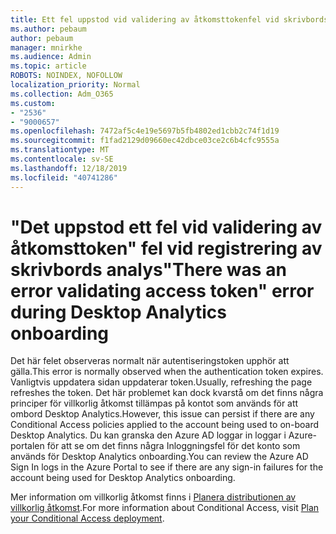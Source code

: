 ```yaml
---
title: Ett fel uppstod vid validering av åtkomsttokenfel vid skrivbords analys vid ombordstigning
ms.author: pebaum
author: pebaum
manager: mnirkhe
ms.audience: Admin
ms.topic: article
ROBOTS: NOINDEX, NOFOLLOW
localization_priority: Normal
ms.collection: Adm_O365
ms.custom:
- "2536"
- "9000657"
ms.openlocfilehash: 7472af5c4e19e5697b5fb4802ed1cbb2c74f1d19
ms.sourcegitcommit: f1fad2129d09660ec42dbce03ce2c6b4cfc9555a
ms.translationtype: MT
ms.contentlocale: sv-SE
ms.lasthandoff: 12/18/2019
ms.locfileid: "40741286"
---
```

# <a name="there-was-an-error-validating-access-token-error-during-desktop-analytics-onboarding"></a><span data-ttu-id="62974-102">"Det uppstod ett fel vid validering av åtkomsttoken" fel vid registrering av skrivbords analys</span><span class="sxs-lookup"><span data-stu-id="62974-102">"There was an error validating access token" error during Desktop Analytics onboarding</span></span>

<span data-ttu-id="62974-103">Det här felet observeras normalt när autentiseringstoken upphör att gälla.</span><span class="sxs-lookup"><span data-stu-id="62974-103">This error is normally observed when the authentication token expires.</span></span> <span data-ttu-id="62974-104">Vanligtvis uppdatera sidan uppdaterar token.</span><span class="sxs-lookup"><span data-stu-id="62974-104">Usually, refreshing the page refreshes the token.</span></span> <span data-ttu-id="62974-105">Det här problemet kan dock kvarstå om det finns några principer för villkorlig åtkomst tillämpas på kontot som används för att ombord Desktop Analytics.</span><span class="sxs-lookup"><span data-stu-id="62974-105">However, this issue can persist if there are any Conditional Access policies applied to the account being used to on-board Desktop Analytics.</span></span> <span data-ttu-id="62974-106">Du kan granska den Azure AD loggar in loggar i Azure-portalen för att se om det finns några Inloggningsfel för det konto som används för Desktop Analytics onboarding.</span><span class="sxs-lookup"><span data-stu-id="62974-106">You can review the Azure AD Sign In logs in the Azure Portal to see if there are any sign-in failures for the account being used for Desktop Analytics onboarding.</span></span>

<span data-ttu-id="62974-107">Mer information om villkorlig åtkomst finns i [Planera distributionen av villkorlig åtkomst](https://docs.microsoft.com/azure/active-directory/conditional-access/plan-conditional-access).</span><span class="sxs-lookup"><span data-stu-id="62974-107">For more information about Conditional Access, visit [Plan your Conditional Access deployment](https://docs.microsoft.com/azure/active-directory/conditional-access/plan-conditional-access).</span></span>